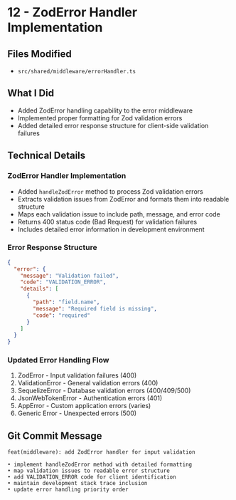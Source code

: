 # 12 - ZodError Handler Implementation

## Files Modified

- `src/shared/middleware/errorHandler.ts`

## What I Did

- Added ZodError handling capability to the error middleware
- Implemented proper formatting for Zod validation errors
- Added detailed error response structure for client-side validation failures

## Technical Details

### ZodError Handler Implementation

- Added `handleZodError` method to process Zod validation errors
- Extracts validation issues from ZodError and formats them into readable structure
- Maps each validation issue to include path, message, and error code
- Returns 400 status code (Bad Request) for validation failures
- Includes detailed error information in development environment

### Error Response Structure

```json
{
  "error": {
    "message": "Validation failed",
    "code": "VALIDATION_ERROR",
    "details": [
      {
        "path": "field.name",
        "message": "Required field is missing",
        "code": "required"
      }
    ]
  }
}
```

### Updated Error Handling Flow

1. ZodError - Input validation failures (400)
2. ValidationError - General validation errors (400)
3. SequelizeError - Database validation errors (400/409/500)
4. JsonWebTokenError - Authentication errors (401)
5. AppError - Custom application errors (varies)
6. Generic Error - Unexpected errors (500)

## Git Commit Message

```
feat(middleware): add ZodError handler for input validation

• implement handleZodError method with detailed formatting
• map validation issues to readable error structure
• add VALIDATION_ERROR code for client identification
• maintain development stack trace inclusion
• update error handling priority order
```
